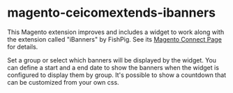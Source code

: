 magento-ceicomextends-ibanners
==============================
This Magento extension improves and includes a widget to work along with the extension called "iBanners" by FishPig. See its [Magento Connect Page](http://www.magentocommerce.com/magento-connect/ibanners.html) for details.

Set a group or select which banners will be displayed by the widget. You can define a start and a end date to show the banners when the widget is configured to display them by group. It's possible to show a countdown that can be customized from your own css.